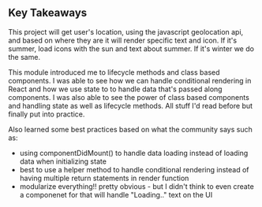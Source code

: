 

## Key Takeaways
This project will get user's location, using the javascript geolocation api, and based on where they are it will render specific text and icon. If it's summer, load icons with the sun and text about summer. If it's winter we do the same.

This module introduced me to lifecycle methods and class based components. I was able to see how we can handle conditional rendering in React and how we use state to to handle data that's passed along components. I was also able to see the power of class based components and handling state as well as lifecycle methods. All stuff I'd read before but finally put into practice.

Also learned some best practices based on what the community says such as:
  - using componentDidMount() to handle data loading instead of loading data when initializing state
  - best to use a helper method to handle conditional rendering instead of having multiple return statements in render function
  - modularize everything!! pretty obvious - but I didn't think to even create a componenet for that will handle "Loading.." text on the UI
